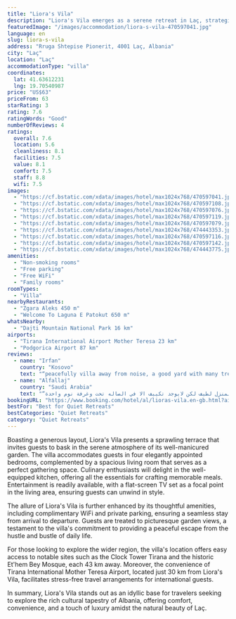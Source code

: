 ```yaml
---
title: "Liora's Vila"
description: "Liora's Vila emerges as a serene retreat in Laç, strategically positioned within a comfortable distance from some of Albania's most iconic landmarks."
featuredImage: "/images/accommodation/liora-s-vila-470597041.jpg"
language: en
slug: liora-s-vila
address: "Rruga Shtepise Pionerit, 4001 Laç, Albania"
city: "Laç"
location: "Laç"
accommodationType: "villa"
coordinates:
  lat: 41.63612231
  lng: 19.70540987
price: "US$63"
priceFrom: 63
starRating: 3
rating: 7.6
ratingWords: "Good"
numberOfReviews: 4
ratings:
  overall: 7.6
  location: 5.6
  cleanliness: 8.1
  facilities: 7.5
  value: 8.1
  comfort: 7.5
  staff: 8.8
  wifi: 7.5
images:
  - "https://cf.bstatic.com/xdata/images/hotel/max1024x768/470597041.jpg?k=5c6d19f0875127f12da1fd236f5d0565cfd13368b1c76b7208eed8786079e7c5&o=&hp=1"
  - "https://cf.bstatic.com/xdata/images/hotel/max1024x768/470597108.jpg?k=7a6df24ec0a109913ff1917845966f9aa3fd18992fd25525ba7c92ceb668c550&o=&hp=1"
  - "https://cf.bstatic.com/xdata/images/hotel/max1024x768/470597076.jpg?k=e75d96b3b0066d8c8366faa6476396c5c3d43138c28bc9bf0e997d93af38925b&o=&hp=1"
  - "https://cf.bstatic.com/xdata/images/hotel/max1024x768/470597119.jpg?k=02b7f64cc705f53d5bbfef2fe14e81da763a2529a6f69fff67777c6085807bbd&o=&hp=1"
  - "https://cf.bstatic.com/xdata/images/hotel/max1024x768/470597079.jpg?k=35e43a9cb1e1b532d9e4d4f26a5409d6815b1c58c54ae95fde0f6baebb59a6c0&o=&hp=1"
  - "https://cf.bstatic.com/xdata/images/hotel/max1024x768/474443353.jpg?k=04e992c604f1bd3af7bc8160032fecd6d9d7e9e3ab77bc83fb5cb4970f1149ad&o=&hp=1"
  - "https://cf.bstatic.com/xdata/images/hotel/max1024x768/470597116.jpg?k=ea3fdacd5b3f5ca51339de35e383f74be097dd48b6703a411664249ce041c325&o=&hp=1"
  - "https://cf.bstatic.com/xdata/images/hotel/max1024x768/470597142.jpg?k=0316de3614750461940cfe9f8985ea85ff9ce85b9a2216ac51a0f4f071c65fd3&o=&hp=1"
  - "https://cf.bstatic.com/xdata/images/hotel/max1024x768/474443775.jpg?k=7a7e3b2aec6edbdea3df770813ae2789291581e5e347923956c7aed923368c26&o=&hp=1"
amenities:
  - "Non-smoking rooms"
  - "Free parking"
  - "Free WiFi"
  - "Family rooms"
roomTypes:
  - "Villa"
nearbyRestaurants:
  - "Zgara Aleks 450 m"
  - "Welcome To Laguna E Patokut 650 m"
whatsNearby:
  - "Dajti Mountain National Park 16 km"
airports:
  - "Tirana International Airport Mother Teresa 23 km"
  - "Podgorica Airport 87 km"
reviews:
  - name: "Irfan"
    country: "Kosovo"
    text: "“peacefully villa away from noise, a good yard with many trees… just AC I think is in two rooms…”"
  - name: "Alfallaj"
    country: "Saudi Arabia"
    text: "“صاحب المنزل لطيف لكن لايوجد تكييف الا في الصاله تحت وغرفة نوم واحدة”"
bookingURL: "https://www.booking.com/hotel/al/lioras-vila.en-gb.html?aid=8035640"
bestFor: "Best for Quiet Retreats"
bestCategories: "Quiet Retreats"
category: "Quiet Retreats"
---
```


Boasting a generous layout, Liora's Vila presents a sprawling terrace that invites guests to bask in the serene atmosphere of its well-manicured garden. The villa accommodates guests in four elegantly appointed bedrooms, complemented by a spacious living room that serves as a perfect gathering space. Culinary enthusiasts will delight in the well-equipped kitchen, offering all the essentials for crafting memorable meals. Entertainment is readily available, with a flat-screen TV set as a focal point in the living area, ensuring guests can unwind in style.

The allure of Liora's Vila is further enhanced by its thoughtful amenities, including complimentary WiFi and private parking, ensuring a seamless stay from arrival to departure. Guests are treated to picturesque garden views, a testament to the villa's commitment to providing a peaceful escape from the hustle and bustle of daily life.

For those looking to explore the wider region, the villa's location offers easy access to notable sites such as the Clock Tower Tirana and the historic Et'hem Bey Mosque, each 43 km away. Moreover, the convenience of Tirana International Mother Teresa Airport, located just 30 km from Liora's Vila, facilitates stress-free travel arrangements for international guests.

In summary, Liora's Vila stands out as an idyllic base for travelers seeking to explore the rich cultural tapestry of Albania, offering comfort, convenience, and a touch of luxury amidst the natural beauty of Laç.
